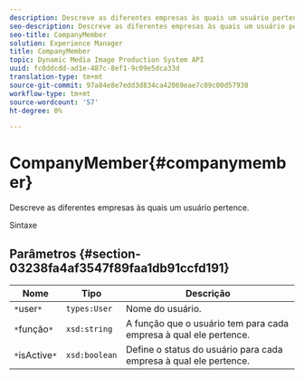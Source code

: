 ```yaml
---
description: Descreve as diferentes empresas às quais um usuário pertence.
seo-description: Descreve as diferentes empresas às quais um usuário pertence.
seo-title: CompanyMember
solution: Experience Manager
title: CompanyMember
topic: Dynamic Media Image Production System API
uuid: fc0ddcdd-ad1e-487c-8ef1-9c09e5dca33d
translation-type: tm+mt
source-git-commit: 97a84e8e7edd3d834ca42069eae7c09c00d57938
workflow-type: tm+mt
source-wordcount: '57'
ht-degree: 0%

---
```



# CompanyMember{#companymember}

Descreve as diferentes empresas às quais um usuário pertence.

Sintaxe

## Parâmetros {#section-03238fa4af3547f89faa1db91ccfd191}

| Nome | Tipo | Descrição |
|---|---|---|
| `*`user`*` | `types:User` | Nome do usuário. |
| `*`função`*` | `xsd:string` | A função que o usuário tem para cada empresa à qual ele pertence. |
| `*`isActive`*` | `xsd:boolean` | Define o status do usuário para cada empresa à qual ele pertence. |

